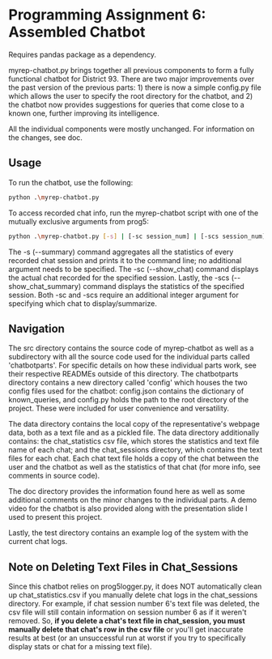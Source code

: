 # Programming Assignment 6: Assembled Chatbot
Requires pandas package as a dependency.

myrep-chatbot.py brings together all previous components to form a fully functional chatbot for District 93. There are two major improvements over the past version of the previous parts: 1) there is now a simple config.py file which allows the user to specify the root directory for the chatbot, and 2) the chatbot now provides suggestions for queries that come close to a known one, further improving its intelligence. 

All the individual components were mostly unchanged. For information on the changes, see doc. 

## Usage
To run the chatbot, use the following:
```bash
python .\myrep-chatbot.py
```
To access recorded chat info, run the myrep-chatbot script with one of the mutually exclusive arguments from prog5:
```bash
python .\myrep-chatbot.py [-s] | [-sc session_num] | [-scs session_num]
```
The -s (--summary) command aggregates all the statistics of every recorded chat session and prints it to the command line; no additional argument needs to be specified. The -sc (--show_chat) command displays the actual chat recorded
for the specified session. Lastly, the -scs (--show_chat_summary) command displays the statistics of the specified session. Both -sc and -scs require an additional integer argument for specifying which chat to display/summarize.

## Navigation
The src directory contains the source code of myrep-chatbot as well as a subdirectory with all the source code used for the individual parts called 'chatbotparts'. For specific details on how these individual parts work, see their respective READMEs outside of this directory. The chatbotparts directory contains a new directory called 'config' which houses the two config files used for the chatbot: config.json contains the dictionary of known_queries, and config.py holds the path to the root directory of the project. These were included for user convenience and versatility.

The data directory contains the local copy of the representative's webpage data, both as a text file and as a pickled file. The data directory additionally contains: the chat_statistics csv file, which stores the statistics and text file name of each chat; and the chat_sessions directory, which contains the text files for each chat. Each chat text file holds a copy of the chat between the user and the chatbot as well as the statistics of that chat (for more info, see comments in source code).

The doc directory provides the information found here as well as some additional comments on the minor changes to the individual parts. A demo video for the chatbot is also provided along with the presentation slide I used
to present this project.

Lastly, the test directory contains an example log of the system with the current chat logs.

## Note on Deleting Text Files in Chat_Sessions
Since this chatbot relies on prog5logger.py, it does NOT automatically clean up chat_statistics.csv if you manually delete chat logs in the chat_sessions directory. For example, if chat session number 6's text file was deleted, the csv file will still contain information on session number 6 as if it weren't removed. So, **if you delete a chat's text file in chat_session, you must manually delete that chat's row in the csv file** or you'll get inaccurate results at best (or an unsuccessful run at worst if you try to specifically display stats or chat for a missing text file).

